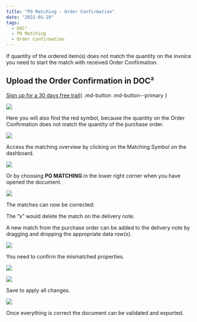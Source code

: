 ```yaml
---
title: "PO Matching - Order Confirmation"
date: "2022-01-28"
tags:
  - DOC²
  - PO Matching 
  - Order Confirmation
---
```


If quantity of the ordered item(s) does not match the quantity on the invoice you need to start the match with received Order Confirmation.

## Upload the Order Confirmation in DOC²

[Sign up for a 30 days free trail](https://app.polydocs.io){ .md-button .md-button--primary }


![](/_images/doc2/DOC2_POM_OC_1.png)

Here you will also find the red symbol, because the quantity on the Order Confirmation does not match the quantity of the purchase order.

![](/_images/doc2/DOC2_POM_OC_2.png)

Access the matching overview by clicking on the Matching Symbol on the dashboard.

![](/_images/doc2/DOC2_POM_OC_3.png)

Or by choosing **PO MATCHING** in the lower right corner when you have opened the document.

![](/_images/doc2/DOC2_POM_DN_4.png)

The matches can now be corrected:

The “x” would delete the match on the delivery note.

A new match from the purchase order can be added to the delivery note by dragging and dropping the appropriate data row(s).

![](/_images/doc2/DOC2_POM_OC_5.png)

You need to confirm the mismatched properties.

![](/_images/doc2/DOC2_POM_DN_6.png)

![](/_images/doc2/DOC2_POM_DN_7.png)

Save to apply all changes.

![](/_images/doc2/DOC2_POM_DN_8.png)

Once everything is correct the document can be validated and exported.
